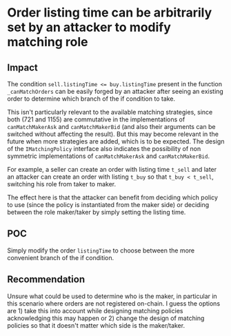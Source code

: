# Order listing time can be arbitrarily set by an attacker to modify matching role

## Impact

The condition `sell.listingTime <= buy.listingTime` present in the function `_canMatchOrders` can be easily forged by an attacker after seeing an existing order to determine which branch of the if condition to take. 

This isn't particularly relevant to the available matching strategies, since both (721 and 1155) are commutative in the implementations of `canMatchMakerAsk` and `canMatchMakerBid` (and also their arguments can be switched without affecting the result). But this may become relevant in the future when more strategies are added, which is to be expected. The design of the `IMatchingPolicy` interface also indicates the possibility of non symmetric implementations of `canMatchMakerAsk` and `canMatchMakerBid`.

For example, a seller can create an order with listing time `t_sell` and later an attacker can create an order with listing `t_buy` so that `t_buy < t_sell`, switching his role from taker to maker.

The effect here is that the attacker can benefit from deciding which policy to use (since the policy is instantiated from the maker side) or deciding between the role maker/taker by simply setting the listing time.

## POC

Simply modify the order `listingTime` to choose between the more convenient branch of the if condition.

## Recommendation

Unsure what could be used to determine who is the maker, in particular in this scenario where orders are not registered on-chain. I guess the options are 1) take this into account while designing matching policies acknowledging this may happen or 2) change the design of matching policies so that it doesn't matter which side is the maker/taker.
